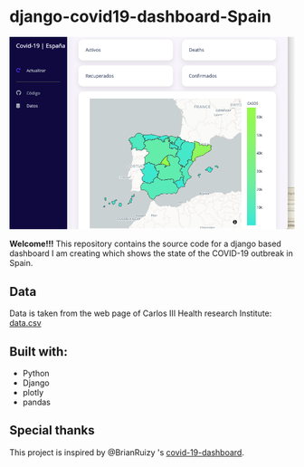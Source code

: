 # django-covid19-dashboard-Spain

![](https://github.com/Miguel-ASM/django-covid19-dashboard-Spain/raw/master/App-ScreenShot.png)

**Welcome!!!** This repository contains the source code for a django based dashboard I am creating which shows the state of the COVID-19 outbreak in Spain. 

## Data
Data is taken from the web page of Carlos III Health research Institute: [data.csv](https://cnecovid.isciii.es/covid19/resources/agregados.csv)

## Built with:
- Python
- Django
- plotly
- pandas

## Special thanks
This project is inspired by @BrianRuizy 's [covid-19-dashboard](https://github.com/BrianRuizy/covid-19-dashboard).

